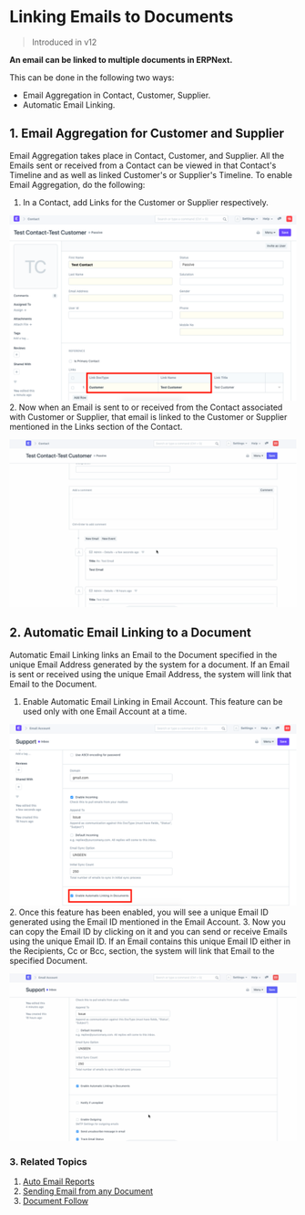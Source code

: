 
# Linking Emails to Documents



> Introduced in v12


**An email can be linked to multiple documents in ERPNext.**


This can be done in the following two ways:


* Email Aggregation in Contact, Customer, Supplier.
* Automatic Email Linking.


## 1. Email Aggregation for Customer and Supplier


Email Aggregation takes place in Contact, Customer, and Supplier. All the Emails sent or received from a Contact can be viewed in that Contact's Timeline and as well as linked Customer's or Supplier's Timeline. To enable Email Aggregation, do the following:


1. In a Contact, add Links for the Customer or Supplier respectively.


![Add Customer/Supplier in Contact](/files/contact-link.png)
2. Now when an Email is sent to or received from the Contact associated with Customer or Supplier, that email is linked to the Customer or Supplier mentioned in the Links section of the Contact.


![With Filters](/files/email_aggregation.gif)


## 2. Automatic Email Linking to a Document


Automatic Email Linking links an Email to the Document specified in the unique Email Address generated by the system for a document. If an Email is sent or received using the unique Email Address, the system will link that Email to the Document.


1. Enable Automatic Email Linking in Email Account. This feature can be used only with one Email Account at a time.


![Add Customer/Supplier in Contact](/files/enable_email_link.png)
2. Once this feature has been enabled, you will see a unique Email ID generated using the Email ID mentioned in the Email Account.
3. Now you can copy the Email ID by clicking on it and you can send or receive Emails using the unique Email ID. If an Email contains this unique Email ID either in the Recipients, Cc or Bcc, section, the system will link that Email to the specified Document.


![Add Customer/Supplier in Contact](/files/email_link.gif)


### 3. Related Topics


1. [Auto Email Reports](/docs/en/setting-up/email/auto-email-reports)
2. [Sending Email from any Document](/docs/en/setting-up/email/sending-email)
3. [Document Follow](/docs/en/setting-up/email/document-follow)




